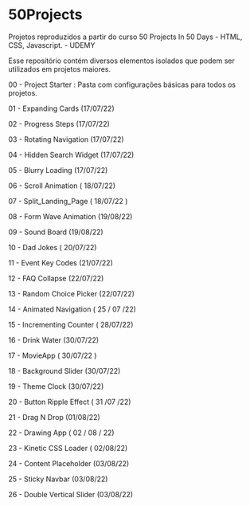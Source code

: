 # 50Projects

Projetos reproduzidos a partir do curso 50 Projects In 50 Days - HTML, CSS, Javascript. - UDEMY

Esse repositório contém diversos elementos isolados que podem ser utilizados em projetos maiores.

00 - Project Starter : Pasta com configurações básicas para todos os projetos.

01 - Expanding Cards (17/07/22)

02 - Progress Steps (17/07/22)

03 - Rotating Navigation (17/07/22)

04 - Hidden Search Widget (17/07/22)

05 - Blurry Loading (17/07/22)

06 - Scroll Animation ( 18/07/22)

07 - Split_Landing_Page ( 18/07/22 )

08 - Form Wave Animation (19/08/22)

09 - Sound Board (19/08/22)

10 - Dad Jokes ( 20/07/22)

11 - Event Key Codes (21/07/22)

12 - FAQ Collapse (22/07/22)

13 - Random Choice Picker (22/07/22)

14 - Animated Navigation ( 25 / 07 /22)

15 - Incrementing Counter ( 28/07/22)

16 - Drink Water (30/07/22)

17 - MovieApp ( 30/07/22 )

18 - Background Slider (30/07/22)

19 - Theme Clock (30/07/22)

20 - Button Ripple Effect ( 31 /07 /22)

21 - Drag N Drop (01/08/22)

22 - Drawing App ( 02 / 08 / 22)

23 - Kinetic CSS Loader ( 02/08/22)

24 - Content Placeholder (03/08/22)

25 - Sticky Navbar (03/08/22)

26 - Double Vertical Slider (03/08/22)
